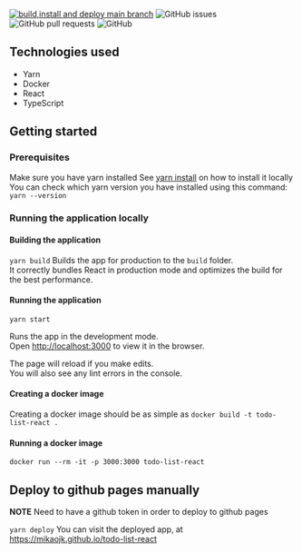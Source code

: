 [![build,install and deploy main branch](https://github.com/MikAoJk/todo-list-react/actions/workflows/build_install_deploy.yml/badge.svg?branch=main)](https://github.com/MikAoJk/todo-list-react/actions/workflows/build_install_deploy.yml)
![GitHub issues](https://img.shields.io/github/issues-raw/MikAoJk/todo-list-react)
![GitHub pull requests](https://img.shields.io/github/issues-pr-raw/MikAoJk/todo-list-react)
![GitHub](https://img.shields.io/github/license/MikAoJk/todo-list-react)


## Technologies used
* Yarn
* Docker
* React
* TypeScript


## Getting started

### Prerequisites
Make sure you have yarn installed
See [yarn install](https://yarnpkg.com/getting-started/install) on how to install it locally
You can check which yarn version you have installed using this command:
`yarn --version`

### Running the application locally

#### Building the application
`yarn build`
Builds the app for production to the `build` folder.<br />
It correctly bundles React in production mode and optimizes the build for the best performance.

#### Running the application
`yarn start`

Runs the app in the development mode.<br />
Open [http://localhost:3000](http://localhost:3000) to view it in the browser.

The page will reload if you make edits.<br />
You will also see any lint errors in the console.

#### Creating a docker image
Creating a docker image should be as simple as `docker build -t todo-list-react .`

#### Running a docker image
`docker run --rm -it -p 3000:3000 todo-list-react`

## Deploy to github pages manually

**NOTE**
Need to have a github token in order to deploy to github pages

`yarn deploy`
You can visit the deployed app, at https://mikaojk.github.io/todo-list-react
